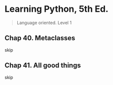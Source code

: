 Learning Python, 5th Ed.
===

> Language oriented. Level 1

## Chap 40. Metaclasses

skip

## Chap 41. All good things

skip
